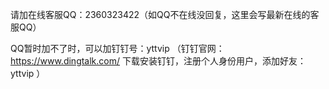 请加在线客服QQ：2360323422（如QQ不在线没回复，这里会写最新在线的客服QQ）

QQ暂时加不了时，可以加钉钉号：yttvip （钉钉官网：https://www.dingtalk.com/ 下载安装钉钉，注册个人身份用户，添加好友：yttvip  ）
